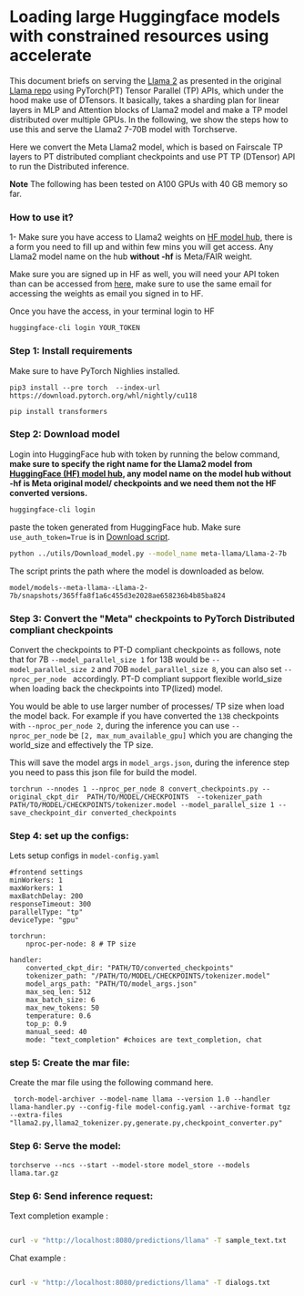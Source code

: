 # Loading large Huggingface models with constrained resources using accelerate

This document briefs on serving the [Llama 2](https://huggingface.co/meta-llama) as presented in the original [Llama repo](https://github.com/facebookresearch/llama/tree/main) using PyTorch(PT) Tensor Parallel (TP) APIs, which under the hood make use of DTensors. It basically, takes a sharding plan for linear layers in MLP and Attention blocks of Llama2 model and make a TP model distributed over multiple GPUs. In the following, we show the steps how to use this and serve the Llama2 7-70B model with Torchserve.

Here we convert the Meta Llama2 model, which is based on Fairscale TP layers to PT distributed compliant checkpoints and use PT TP (DTensor) API to run the Distributed inference.

**Note** The following has been tested on A100 GPUs with 40 GB memory so far.


### How to use it?


1- Make sure you have access to Llama2 weights on [HF model hub](https://huggingface.co/meta-llama), there is a form you need to fill up and within few mins you will get access. Any Llama2 model name on the hub **without -hf** is Meta/FAIR weight.

Make sure you are signed up in HF as well, you will need your API token than can be accessed from [here](https://huggingface.co/settings/tokens), make sure to use the same email for accessing the weights as email you signed in to HF.

Once you have the access, in your terminal login to HF

```
huggingface-cli login YOUR_TOKEN

```

### Step 1: Install requirements

Make sure to have PyTorch Nighlies installed.

```
pip3 install --pre torch  --index-url https://download.pytorch.org/whl/nightly/cu118

pip install transformers 

```

### Step 2: Download model

Login into HuggingFace hub with token by running the below command, **make sure to specify the right name for the Llama2 model from [HuggingFace (HF) model hub](https://huggingface.co/meta-llama), any model name on the model hub without -hf is Meta original model/ checkpoints and we need them not the HF converted versions.**



```bash
huggingface-cli login
```
paste the token generated from HuggingFace hub. Make sure `use_auth_token=True` is in [Download script](../utils/Download_model.py).

```bash
python ../utils/Download_model.py --model_name meta-llama/Llama-2-7b
```
The script prints the path where the model is downloaded as below.

`model/models--meta-llama--Llama-2-7b/snapshots/365ffa8f1a6c455d3e2028ae658236b4b85ba824`


### Step 3: Convert the "Meta" checkpoints to PyTorch Distributed compliant checkpoints

Convert the checkpoints to  PT-D compliant checkpoints as follows, note that for 7B `--model_parallel_size 1` for 13B would be `--model_parallel_size 2` and 70B `model_parallel_size 8`, you can also set `--nproc_per_node ` accordingly. PT-D compliant support flexible world_size when loading back the checkpoints into TP(lized) model. 

You would be able to use larger number of processes/ TP size when load the model back. For example if you have converted the `13B` checkpoints with `--nproc_per_node 2`, during the inference you can use `--nproc_per_node` be `[2, max_num_available_gpu]` which you are changing the world_size and effectively the TP size.


This will save the model args in `model_args.json`, during the inference step you need to pass this json file for build the model.

```
torchrun --nnodes 1 --nproc_per_node 8 convert_checkpoints.py --original_ckpt_dir  PATH/TO/MODEL/CHECKPOINTS  --tokenizer_path PATH/TO/MODEL/CHECKPOINTS/tokenizer.model --model_parallel_size 1 --save_checkpoint_dir converted_checkpoints

```



### Step 4: set up the configs:

Lets setup configs in `model-config.yaml` 

```
#frontend settings
minWorkers: 1
maxWorkers: 1
maxBatchDelay: 200
responseTimeout: 300
parallelType: "tp"
deviceType: "gpu"

torchrun:
    nproc-per-node: 8 # TP size

handler:
    converted_ckpt_dir: "PATH/TO/converted_checkpoints"
    tokenizer_path: "/PATH/TO/MODEL/CHECKPOINTS/tokenizer.model"
    model_args_path: "PATH/TO/model_args.json"
    max_seq_len: 512
    max_batch_size: 6
    max_new_tokens: 50
    temperature: 0.6
    top_p: 0.9
    manual_seed: 40
    mode: "text_completion" #choices are text_completion, chat
```

### step 5: Create the mar file:
Create the mar file using the following command here. 

```
 torch-model-archiver --model-name llama --version 1.0 --handler llama-handler.py --config-file model-config.yaml --archive-format tgz --extra-files "llama2.py,llama2_tokenizer.py,generate.py,checkpoint_converter.py" 
```

### Step 6: Serve the model:

```
torchserve --ncs --start --model-store model_store --models llama.tar.gz

```

### Step 6: Send inference request:

Text completion example :


```bash

curl -v "http://localhost:8080/predictions/llama" -T sample_text.txt

```


Chat example :


```bash

curl -v "http://localhost:8080/predictions/llama" -T dialogs.txt

```